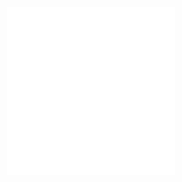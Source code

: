 <!DOCTYPE html>
<html lang="en">

<head>  
  <meta charset="UTF-8">
  <meta name="viewport" content="width=device-width, initial-scale=1.0">
</head>

<body>
  <!-- Featured Image -->
 <div align="center">
    <img src="https://github.com/hetdabhi/hetdabhi/blob/main/Let's%20Code.gif" width="300" height="300">
  </div>
<!--   <img src="https://github-readme-activity-graph.vercel.app/graph?username=hetdabhi&radius=16&theme=dracula&area=true&order=5" height="300" alt="activity-graph graph"  />
</div>
 -->
</body> 

</html>

